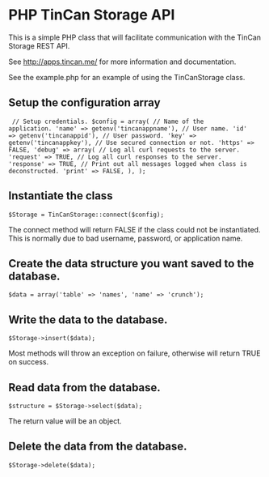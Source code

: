 PHP TinCan Storage API
======

This is a simple PHP class that will facilitate communication with the TinCan
Storage REST API.

See http://apps.tincan.me/ for more information and documentation.

See the example.php for an example of using the TinCanStorage class.

Setup the configuration array
------

<code><pre>
// Setup credentials.
$config = array(
  // Name of the application.
  'name' => getenv('tincanappname'),
  // User name.
  'id' => getenv('tincanappid'),
  // User password.
  'key' => getenv('tincanappkey'),
  // Use secured connection or not.
  'https' => FALSE,
  'debug' => array(
    // Log all curl requests to the server.
    'request' => TRUE,
    // Log all curl responses to the server.
    'response' => TRUE,
    // Print out all messages logged when class is deconstructed.
    'print' => FALSE,
  ),
);
</pre></code>

Instantiate the class
------

`$Storage = TinCanStorage::connect($config);`

The connect method will return FALSE if the class could not be instantiated. This is normally due to bad username, password, or application name.

Create the data structure you want saved to the database.
------

`$data = array('table' => 'names', 'name' => 'crunch');`

Write the data to the database.
------

`$Storage->insert($data);`

Most methods will throw an exception on failure, otherwise will return TRUE on success.

Read data from the database.
------

`$structure = $Storage->select($data);`

The return value will be an object.

Delete the data from the database.
------

`$Storage->delete($data);`
